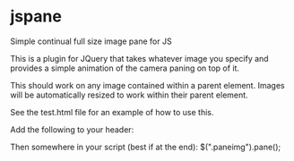 jspane
======

Simple continual full size image pane for JS

This is a plugin for JQuery that takes whatever image you specify
and provides a simple animation of the camera paning on top of it.

This should work on any image contained within a parent element.
Images will be automatically resized to work within their parent
element.

See the test.html file for an example of how to use this.

Add the following to your header:
<script type="text/javascript" src="[INSERT JQUERY REFERENCE]"></script>
<script  type="text/javascript" src="js/jspane.js"></script>

Then somewhere in your script (best if at the end):
$(".paneimg").pane();